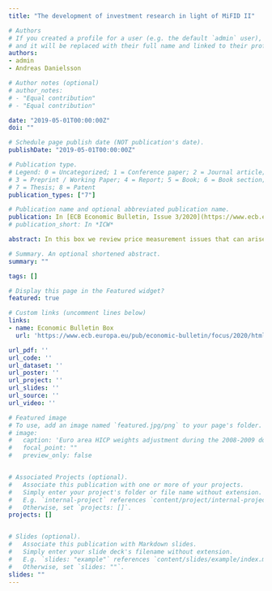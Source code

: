 ```yaml
---
title: "The development of investment research in light of MiFID II"

# Authors
# If you created a profile for a user (e.g. the default `admin` user), write the username (folder name) here 
# and it will be replaced with their full name and linked to their profile.
authors:
- admin
- Andreas Danielsson 

# Author notes (optional)
# author_notes:
# - "Equal contribution"
# - "Equal contribution"

date: "2019-05-01T00:00:00Z"
doi: ""

# Schedule page publish date (NOT publication's date).
publishDate: "2019-05-01T00:00:00Z"

# Publication type.
# Legend: 0 = Uncategorized; 1 = Conference paper; 2 = Journal article;
# 3 = Preprint / Working Paper; 4 = Report; 5 = Book; 6 = Book section;
# 7 = Thesis; 8 = Patent
publication_types: ["7"]

# Publication name and optional abbreviated publication name.
publication: In [ECB Economic Bulletin, Issue 3/2020](https://www.ecb.europa.eu/pub/economic-bulletin/html/eb202003.en.html).
# publication_short: In *ICW*

abstract: In this box we review price measurement issues that can arise in times of economic distress. First, we discuss how consumers’ substitution across items in the face of an economic downturn can drive a wedge between published statistics and household consumption prices. We present some evidence from previous recessions along with the historical weights of the aggregated HICP. Second, we discuss additional challenges generated by the ongoing Coronavirus outbreak. Lastly, we discuss possible implications for policymakers. 

# Summary. An optional shortened abstract.
summary: ""

tags: []

# Display this page in the Featured widget?
featured: true

# Custom links (uncomment lines below)
links:
- name: Economic Bulletin Box
  url: 'https://www.ecb.europa.eu/pub/economic-bulletin/focus/2020/html/ecb.ebbox202003_04~537bb1d72e.en.html'

url_pdf: ''
url_code: ''
url_dataset: ''
url_poster: ''
url_project: ''
url_slides: ''
url_source: ''
url_video: ''

# Featured image
# To use, add an image named `featured.jpg/png` to your page's folder. 
# image:
#   caption: 'Euro area HICP weights adjustment during the 2008-2009 downturn'
#   focal_point: ""
#   preview_only: false


# Associated Projects (optional).
#   Associate this publication with one or more of your projects.
#   Simply enter your project's folder or file name without extension.
#   E.g. `internal-project` references `content/project/internal-project/index.md`.
#   Otherwise, set `projects: []`.
projects: []


# Slides (optional).
#   Associate this publication with Markdown slides.
#   Simply enter your slide deck's filename without extension.
#   E.g. `slides: "example"` references `content/slides/example/index.md`.
#   Otherwise, set `slides: ""`.
slides: ""
---
```

